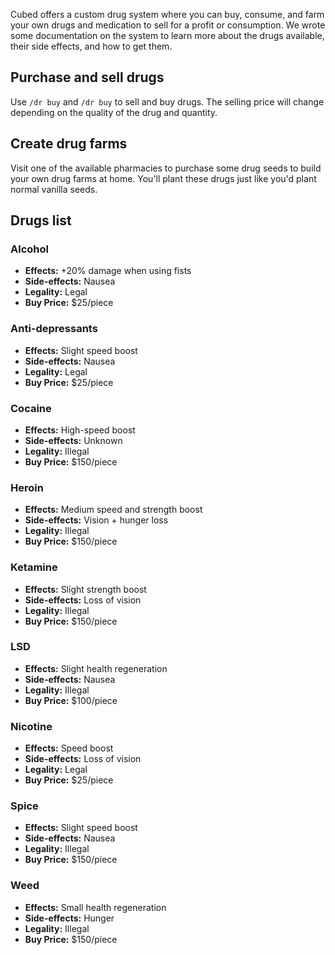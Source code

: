Cubed offers a custom drug system where you can buy, consume, and farm your own drugs and medication to sell for a profit or consumption. We wrote some documentation on the system to learn more about the drugs available, their side effects, and how to get them.
## Purchase and sell drugs
Use ``/dr buy`` and ``/dr buy`` to sell and buy drugs. The selling price will change depending on the quality of the drug and quantity.
## Create drug farms
Visit one of the available pharmacies to purchase some drug seeds to build your own drug farms at home. You'll plant these drugs just like you'd plant normal vanilla seeds.
## Drugs list
### Alcohol
- **Effects:** +20% damage when using fists
- **Side-effects:** Nausea
- **Legality:** Legal
- **Buy Price:** $25/piece
### Anti-depressants
- **Effects:** Slight speed boost
- **Side-effects:** Nausea
- **Legality:** Legal
- **Buy Price:** $25/piece
### Cocaine
- **Effects:** High-speed boost
- **Side-effects:** Unknown
- **Legality:** Illegal
- **Buy Price:** $150/piece
### Heroin
- **Effects:** Medium speed and strength boost
- **Side-effects:** Vision + hunger loss
- **Legality:** Illegal
- **Buy Price:** $150/piece
### Ketamine
- **Effects:** Slight strength boost
- **Side-effects:** Loss of vision
- **Legality:** Illegal
- **Buy Price:** $150/piece
### LSD
- **Effects:** Slight health regeneration
- **Side-effects:** Nausea
- **Legality:** Illegal
- **Buy Price:** $100/piece
### Nicotine
- **Effects:** Speed boost
- **Side-effects:** Loss of vision
- **Legality:** Legal
- **Buy Price:** $25/piece
### Spice
- **Effects:** Slight speed boost
- **Side-effects:** Nausea
- **Legality:** Illegal
- **Buy Price:** $150/piece
### Weed
- **Effects:** Small health regeneration
- **Side-effects:** Hunger
- **Legality:** Illegal
- **Buy Price:** $150/piece